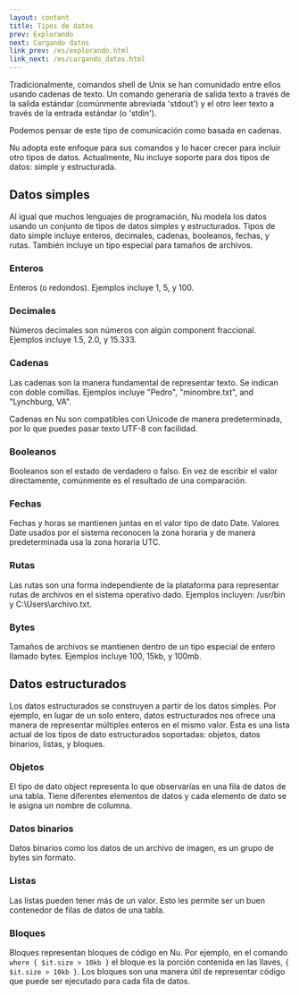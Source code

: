 ```yaml
---
layout: content
title: Tipos de datos
prev: Explorando
next: Cargando datos
link_prev: /es/explorando.html
link_next: /es/cargando_datos.html
---
```


Tradicionalmente, comandos shell de Unix se han comunidado entre ellos usando cadenas de texto. Un comando generaría de salida texto a través de la salida estándar (comúnmente abreviada 'stdout') y el otro leer texto a través de la entrada estándar (o 'stdin'). 

Podemos pensar de este tipo de comunicación como basada en cadenas.

Nu adopta este enfoque para sus comandos y lo hacer crecer para incluir otro tipos de datos. Actualmente, Nu incluye soporte para dos tipos de datos: simple y estructurada.

## Datos simples

Al igual que muchos lenguajes de programación, Nu modela los datos usando un conjunto de tipos de datos simples y estructurados. Tipos de dato simple incluye enteros, decimales, cadenas, booleanos, fechas, y rutas. También incluye un tipo especial para tamaños de archivos.

### Enteros

Enteros (o redondos). Ejemplos incluye 1, 5, y 100.

### Decimales

Números decimales son números con algún component fraccional. Ejemplos incluye 1.5, 2.0, y 15.333.

### Cadenas

Las cadenas son la manera fundamental de representar texto. Se indican con doble comillas. Ejemplos incluye "Pedro", "minombre.txt", and "Lynchburg, VA".

Cadenas en Nu son compatibles con Unicode de manera predeterminada, por lo que puedes pasar texto UTF-8 con facilidad.

### Booleanos

Booleanos son el estado de verdadero o falso. En vez de escribir el valor directamente, comúnmente es el resultado de una comparación.

### Fechas

Fechas y horas se mantienen juntas en el valor tipo de dato Date. Valores Date usados por el sistema reconocen la zona horaria y de manera predeterminada usa la zona horaria UTC.

### Rutas

Las rutas son una forma independiente de la plataforma para representar rutas de archivos en el sistema operativo dado. Ejemplos incluyen: /usr/bin y C:\Users\archivo.txt.

### Bytes

Tamaños de archivos se mantienen dentro de un tipo especial de entero llamado bytes. Ejemplos incluye 100, 15kb, y 100mb.

## Datos estructurados

Los datos estructurados se construyen a partir de los datos simples. Por ejemplo, en lugar de un solo entero, datos estructurados nos ofrece una manera de representar múltiples enteros en el mismo valor. Esta es una lista actual de los tipos de dato estructurados soportadas: objetos, datos binarios, listas, y bloques.

### Objetos

El tipo de dato object representa lo que observarías en una fila de datos de una tabla. Tiene diferentes elementos de datos y cada elemento de dato se le asigna un nombre de columna.

### Datos binarios

Datos binarios como los datos de un archivo de imagen, es un grupo de bytes sin formato.

### Listas

Las listas pueden tener más de un valor. Esto les permite ser un buen contenedor de filas de datos de una tabla.

### Bloques

Bloques representan bloques de código en Nu. Por ejemplo, en el comando `where { $it.size > 10kb }` el bloque es la porción contenida en las llaves, `{ $it.size > 10kb }`. Los bloques son una manera útil de representar código que puede ser ejecutado para cada fila de datos.